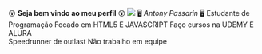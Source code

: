 😲 **Seja bem vindo ao meu perfil** 😲
![](https://tenor.com/view/cherryfurby-whos-awesome-youre-awesome-glitter-puppy-dog-gif-3998145459110226674)
       🖥️ _Antony Passarin_ 🖥️
       Estudante de Programação
     Focado em HTML5 E JAVASCRIPT
     Faço cursos na UDEMY E ALURA  
       Speedrunner de outlast
       Não trabalho em equipe

